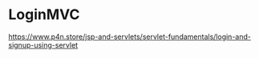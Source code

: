 # LoginMVC

https://www.p4n.store/jsp-and-servlets/servlet-fundamentals/login-and-signup-using-servlet
